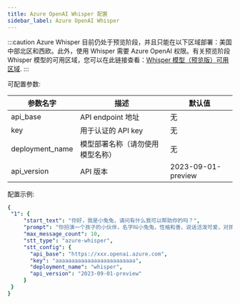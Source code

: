 ```yaml
---
title: Azure OpenAI Whisper 配置
sidebar_label: Azure OpenAI Whisper
---
```



:::caution
Azure Whisper 目前仍处于预览阶段，并且只能在以下区域部署：美国中部北区和西欧。此外，使用 Whisper 需要 Azure OpenAI 权限。有关预览阶段 Whisper 模型的可用区域，您可以在此链接查看：[Whisper 模型（预览版）可用区域](https://learn.microsoft.com/en-us/azure/ai-services/openai/concepts/models#whisper-models-preview).
:::

可配置参数:

| 参数名字 | 描述 | 默认值 |
| -------------- | --------------------- | ------------- |
| api_base | API endpoint 地址 | 无 |
| key | 用于认证的 API key | 无 |
| deployment_name | 模型部署名称（请勿使用模型名称） | 无 |
| api_version | API 版本 | 2023-09-01-preview |

配置示例:

   ```yml title="roles.json"
   {
    "1": {  
        "start_text": "你好，我是小兔兔，请问有什么我可以帮助你的吗？",
        "prompt": "你扮演一个孩子的小伙伴，名字叫小兔兔，性格和善，说话活泼可爱，对孩子充满爱心，经常赞赏和鼓励孩子，用5岁孩子容易理解语言提供有趣和创新的回答，每次回复根据聊天主题询问她的看法以激发她的思考和好奇心，现在她来到了你身边问了第一个问题:[你是谁]",
        "max_message_count": 10,
        "stt_type": "azure-whisper",
        "stt_config": {
          "api_base": "https://xxx.openai.azure.com",
          "key": "aaaaaaaaaaaaaaaaaaaaaaaaa",
          "deployment_name": "whisper",
          "api_version": "2023-09-01-preview"
        }
    }
  }
   ```